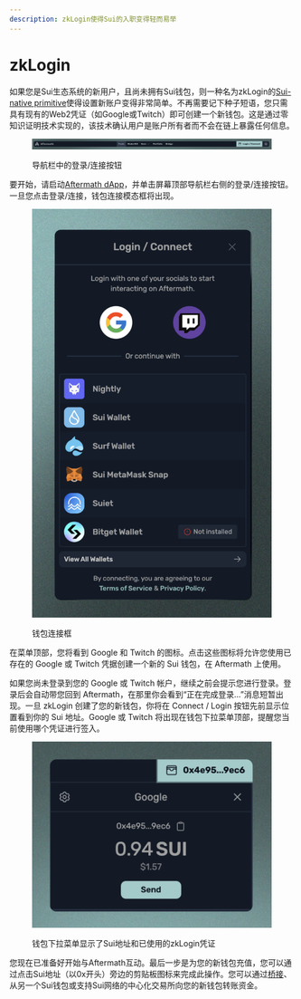 ```yaml
---
description: zkLogin使得Sui的入职变得轻而易举
---
```


# zkLogin

如果您是Sui生态系统的新用户，且尚未拥有Sui钱包，则一种名为zkLogin的[Sui-native primitive](https://sui.io/zklogin)使得设置新账户变得非常简单。不再需要记下种子短语，您只需具有现有的Web2凭证（如Google或Twitch）即可创建一个新钱包。这是通过零知识证明技术实现的，该技术确认用户是账户所有者而不会在链上暴露任何信息。

<figure><img src="../../../.gitbook/assets/spaces_meKfXaQnIP3bbI1AdlVX_uploads_fJr343UMcyMvRBoOoI9c_Screenshot 2024-02-21 at 7.webp" alt=""><figcaption><p>导航栏中的登录/连接按钮</p></figcaption></figure>

要开始，请启动[Aftermath dApp](https://aftermath.finance/)，并单击屏幕顶部导航栏右侧的登录/连接按钮。一旦您点击登录/连接，钱包连接模态框将出现。

<figure><img src="../../../.gitbook/assets/spaces_meKfXaQnIP3bbI1AdlVX_uploads_RrLNnMkKCSrth3IufIoF_Screenshot 2024-02-22 at 4.webp" alt=""><figcaption><p>钱包连接框</p></figcaption></figure>

在菜单顶部，您将看到 Google 和 Twitch 的图标。点击这些图标将允许您使用已存在的 Google 或 Twitch 凭据创建一个新的 Sui 钱包，在 Aftermath 上使用。

如果您尚未登录到您的 Google 或 Twitch 帐户，继续之前会提示您进行登录。登录后会自动带您回到 Aftermath，在那里你会看到“正在完成登录...”消息短暂出现。一旦 zkLogin 创建了您的新钱包，你将在 Connect / Login 按钮先前显示位置看到你的 Sui 地址。Google 或 Twitch 将出现在钱包下拉菜单顶部，提醒您当前使用哪个凭证进行签入。

<figure><img src="../../../.gitbook/assets/spaces_meKfXaQnIP3bbI1AdlVX_uploads_X1wMdqX2YXdNkDaejLNR_Screenshot 2024-02-21 at 8.webp" alt=""><figcaption><p>钱包下拉菜单显示了Sui地址和已使用的zkLogin凭证</p></figcaption></figure>

您现在已准备好开始与Aftermath互动。最后一步是为您的新钱包充值，您可以通过点击Sui地址（以0x开头）旁边的剪贴板图标来完成此操作。您可以通过[桥接](../../aftermath-dao-hang/qiao.md)、从另一个Sui钱包或支持Sui网络的中心化交易所向您的新钱包转账资金。
